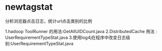 newtagstat
==========

分析浏览器点击日志，统计url点击类别的比例

1.hadoop ToolRunner 的用法:GetAllUIDCount.java
2.DistributedCache 用法 : UserRequirementTypeStat.java
3.使用log4j在程序中改变日志级别:UserRequirementTypeStat.java
